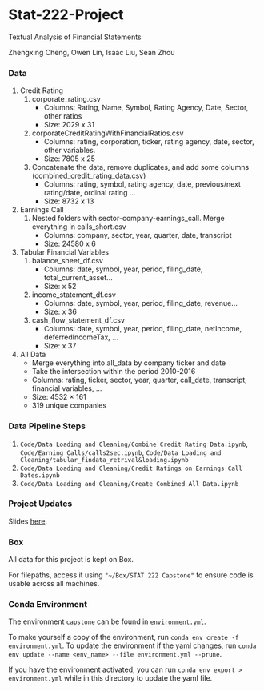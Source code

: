 # Stat-222-Project

Textual Analysis of Financial Statements

Zhengxing Cheng, Owen Lin, Isaac Liu, Sean Zhou

### Data
1. Credit Rating
    1. corporate_rating.csv
        * Columns: Rating, Name, Symbol, Rating Agency, Date, Sector, other ratios
        * Size: 2029 x 31
    2. corporateCreditRatingWithFinancialRatios.csv
        * Columns: rating, corporation, ticker, rating agency, date, sector, other variables.
        * Size: 7805 x 25
    3. Concatenate the data, remove duplicates, and add some columns (combined_credit_rating_data.csv)
        * Columns: rating, symbol, rating agency, date, previous/next rating/date, ordinal rating ...
        * Size: 8732 x 13
2. Earnings Call
    1. Nested folders with sector-company-earnings_call. Merge everything in calls_short.csv
        * Columns: company, sector, year, quarter, date, transcript
        * Size: 24580 x 6
3. Tabular Financial Variables
    1. balance_sheet_df.csv
        * Columns: date, symbol, year, period, filing_date, total_current_asset...
        * Size: x 52
    2. income_statement_df.csv
        * Columns: date, symbol, year, period, filing_date, revenue...
        * Size:  x 36
    3. cash_flow_statement_df.csv
        * Columns: date, symbol, year, period, filing_date, netIncome, deferredIncomeTax, ...
        * Size:  x 37
4. All Data
    * Merge everything into all_data by company ticker and date
    * Take the intersection within the period 2010-2016
    * Columns: rating, ticker, sector, year, quarter, call_date, transcript, financial variables, ... 
    * Size: 4532 × 161
    * 319 unique companies

### Data Pipeline Steps

1. `Code/Data Loading and Cleaning/Combine Credit Rating Data.ipynb`, `Code/Earning Calls/calls2sec.ipynb`, `Code/Data Loading and Cleaning/tabular_findata_retrival&loading.ipynb`
2. `Code/Data Loading and Cleaning/Credit Ratings on Earnings Call Dates.ipynb`
3. `Code/Data Loading and Cleaning/Create Combined All Data.ipynb`

### Project Updates

Slides [here](https://docs.google.com/presentation/d/1JJEnThJ8J-kww_SiqMceNVPTG_3i5U472d_8RIgSb-o/edit#slide=id.p).

### Box

All data for this project is kept on Box.

For filepaths, access it using `"~/Box/STAT 222 Capstone"` to ensure code is usable across all machines.

### Conda Environment

The environment `capstone` can be found in [`environment.yml`](https://github.com/current12/Stat-222-Project/blob/main/environment.yml).

To make yourself a copy of the environment, run `conda env create -f environment.yml`. To update the environment if the yaml changes, run `conda env update --name <env_name> --file environment.yml --prune`.

If you have the environment activated, you can run `conda env export > environment.yml` while in this directory to update the yaml file.
